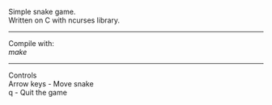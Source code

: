 Simple snake game.<br>
Written on C with ncurses library.<br>
<hr>
Compile with:<br>
<i>make</i><br>
<hr>
Controls<br>
Arrow keys - Move snake<br>
q - Quit the game<br>
